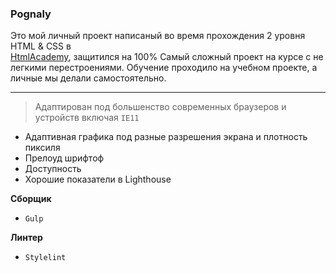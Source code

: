 ### Pognaly 
Это мой личный проект написаный во время прохождения 2 уровня HTML & CSS в   
[HtmlAcademy](https://htmlacademy.ru/profile/dean), защитился на 100%
Самый сложный проект на курсе с не легкими перестроениями.
Обучение проходило на учебном проекте, а личные мы делали самостоятельно.

----

> Адаптирован под большенство современных браузеров и устройств включая `IE11`

* Адаптивная графика под разные разрешения экрана и плотность пиксиля
* Прелоуд шрифтоф
* Доступность
* Хорошие показатели в Lighthouse

**Сборщик**
* `Gulp`

**Линтер**
* `Stylelint` 
